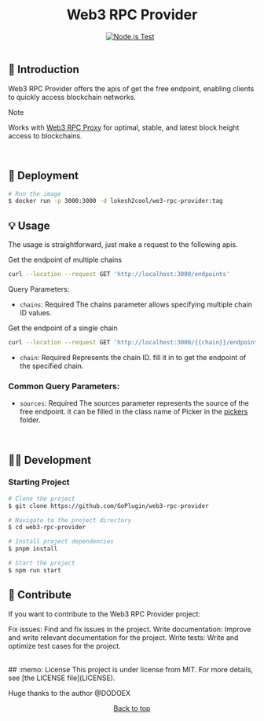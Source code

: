 <div align="center" id="top">

&#xa0;

</div>
<h1 align="center">Web3 RPC Provider</h1>
<div align="center">
  <a href="https://github.com/GoPlugin/web3-rpc-provider/actions/workflows/node.yml"><img alt="Node.js Test" src="https://github.com/GoPlugin/web3-rpc-provider/actions/workflows/node.yml/badge.svg"/></a>
  &#xa0;
</div>
<br>

## :dart: Introduction

Web3 RPC Provider offers the apis of get the free endpoint, enabling clients to quickly access blockchain networks.

> [!NOTE]
> Works with [Web3 RPC Proxy](https://github.com/GoPlugin/web3-rpc-proxy) for optimal, stable, and latest block height access to blockchains.

<br>

## :rocket: Deployment

```bash
# Run the image
$ docker run -p 3000:3000 -d lokesh2cool/we3-rpc-provider:tag
```

## :bulb: Usage
The usage is straightforward, just make a request to the following apis.

Get the endpoint of multiple chains
```bash
curl --location --request GET 'http://localhost:3000/endpoints'
```

Query Parameters:

- `chains`: Required
    The chains parameter allows specifying multiple chain ID values.

Get the endpoint of a single chain
```bash
curl --location --request GET 'http://localhost:3000/{{chain}}/endpoints'
```

- `chain`: Required
    Represents the chain ID. fill it in to get the endpoint of the specified chain.

### Common Query Parameters:

- `sources`: Required
    The sources parameter represents the source of the free endpoint. it can be filled in the class name of Picker in the [pickers](src/pickers) folder.

<br>

## :technologist: Development

### Starting Project
```bash
# Clone the project
$ git clone https://github.com/GoPlugin/web3-rpc-provider

# Navigate to the project directory
$ cd web3-rpc-provider

# Install project dependencies
$ pnpm install

# Start the project
$ npm run start
```

## :busts_in_silhouette: Contribute
If you want to contribute to the Web3 RPC Provider project:

Fix issues: Find and fix issues in the project.
Write documentation: Improve and write relevant documentation for the project.
Write tests: Write and optimize test cases for the project.


<br>
## :memo: License
This project is under license from MIT. For more details, see [the LICENSE file](LICENSE).

Huge thanks to the author @DODOEX 
&#xa0;

<div align="center"><a href="#top">Back to top</a></div>
